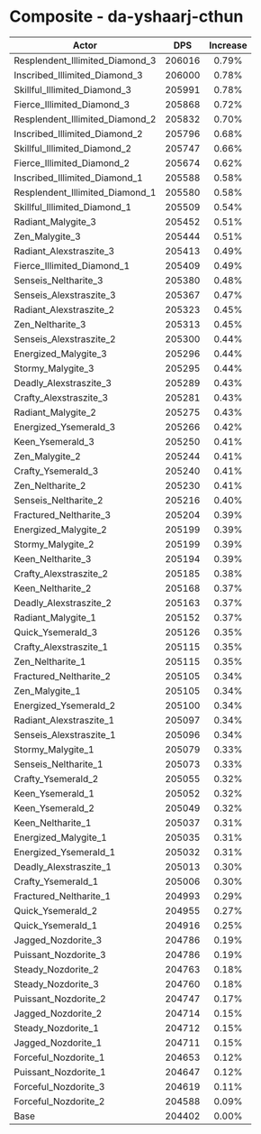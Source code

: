 # Composite - da-yshaarj-cthun
| Actor | DPS | Increase |
|---|:---:|:---:|
|Resplendent_Illimited_Diamond_3|206016|0.79%|
|Inscribed_Illimited_Diamond_3|206000|0.78%|
|Skillful_Illimited_Diamond_3|205991|0.78%|
|Fierce_Illimited_Diamond_3|205868|0.72%|
|Resplendent_Illimited_Diamond_2|205832|0.70%|
|Inscribed_Illimited_Diamond_2|205796|0.68%|
|Skillful_Illimited_Diamond_2|205747|0.66%|
|Fierce_Illimited_Diamond_2|205674|0.62%|
|Inscribed_Illimited_Diamond_1|205588|0.58%|
|Resplendent_Illimited_Diamond_1|205580|0.58%|
|Skillful_Illimited_Diamond_1|205509|0.54%|
|Radiant_Malygite_3|205452|0.51%|
|Zen_Malygite_3|205444|0.51%|
|Radiant_Alexstraszite_3|205413|0.49%|
|Fierce_Illimited_Diamond_1|205409|0.49%|
|Senseis_Neltharite_3|205380|0.48%|
|Senseis_Alexstraszite_3|205367|0.47%|
|Radiant_Alexstraszite_2|205323|0.45%|
|Zen_Neltharite_3|205313|0.45%|
|Senseis_Alexstraszite_2|205300|0.44%|
|Energized_Malygite_3|205296|0.44%|
|Stormy_Malygite_3|205295|0.44%|
|Deadly_Alexstraszite_3|205289|0.43%|
|Crafty_Alexstraszite_3|205281|0.43%|
|Radiant_Malygite_2|205275|0.43%|
|Energized_Ysemerald_3|205266|0.42%|
|Keen_Ysemerald_3|205250|0.41%|
|Zen_Malygite_2|205244|0.41%|
|Crafty_Ysemerald_3|205240|0.41%|
|Zen_Neltharite_2|205230|0.41%|
|Senseis_Neltharite_2|205216|0.40%|
|Fractured_Neltharite_3|205204|0.39%|
|Energized_Malygite_2|205199|0.39%|
|Stormy_Malygite_2|205199|0.39%|
|Keen_Neltharite_3|205194|0.39%|
|Crafty_Alexstraszite_2|205185|0.38%|
|Keen_Neltharite_2|205168|0.37%|
|Deadly_Alexstraszite_2|205163|0.37%|
|Radiant_Malygite_1|205152|0.37%|
|Quick_Ysemerald_3|205126|0.35%|
|Crafty_Alexstraszite_1|205115|0.35%|
|Zen_Neltharite_1|205115|0.35%|
|Fractured_Neltharite_2|205105|0.34%|
|Zen_Malygite_1|205105|0.34%|
|Energized_Ysemerald_2|205100|0.34%|
|Radiant_Alexstraszite_1|205097|0.34%|
|Senseis_Alexstraszite_1|205096|0.34%|
|Stormy_Malygite_1|205079|0.33%|
|Senseis_Neltharite_1|205073|0.33%|
|Crafty_Ysemerald_2|205055|0.32%|
|Keen_Ysemerald_1|205052|0.32%|
|Keen_Ysemerald_2|205049|0.32%|
|Keen_Neltharite_1|205037|0.31%|
|Energized_Malygite_1|205035|0.31%|
|Energized_Ysemerald_1|205032|0.31%|
|Deadly_Alexstraszite_1|205013|0.30%|
|Crafty_Ysemerald_1|205006|0.30%|
|Fractured_Neltharite_1|204993|0.29%|
|Quick_Ysemerald_2|204955|0.27%|
|Quick_Ysemerald_1|204916|0.25%|
|Jagged_Nozdorite_3|204786|0.19%|
|Puissant_Nozdorite_3|204786|0.19%|
|Steady_Nozdorite_2|204763|0.18%|
|Steady_Nozdorite_3|204760|0.18%|
|Puissant_Nozdorite_2|204747|0.17%|
|Jagged_Nozdorite_2|204714|0.15%|
|Steady_Nozdorite_1|204712|0.15%|
|Jagged_Nozdorite_1|204711|0.15%|
|Forceful_Nozdorite_1|204653|0.12%|
|Puissant_Nozdorite_1|204647|0.12%|
|Forceful_Nozdorite_3|204619|0.11%|
|Forceful_Nozdorite_2|204588|0.09%|
|Base|204402|0.00%|
